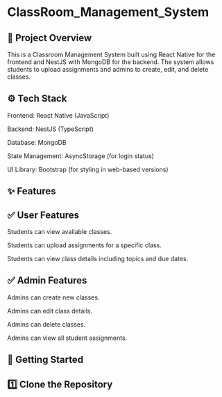 # ClassRoom_Management_System

📌 Project Overview
-------------------

This is a Classroom Management System built using React Native for the frontend and NestJS with MongoDB for the backend. The system allows students to upload assignments and admins to create, edit, and delete classes.

⚙️ Tech Stack
------------

Frontend: React Native (JavaScript)

Backend: NestJS (TypeScript)

Database: MongoDB

State Management: AsyncStorage (for login status)

UI Library: Bootstrap (for styling in web-based versions)

✨ Features
-----------

✅ User Features
----------------

Students can view available classes.

Students can upload assignments for a specific class.

Students can view class details including topics and due dates.

✅ Admin Features
-----------------

Admins can create new classes.

Admins can edit class details.

Admins can delete classes.

Admins can view all student assignments.

🚀 Getting Started
------------------

1️⃣ Clone the Repository
-----------------------
